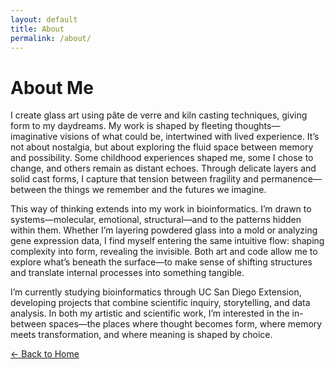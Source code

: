 ```yaml
---
layout: default
title: About
permalink: /about/
---
```

# About Me

I create glass art using pâte de verre and kiln casting techniques, giving form to my daydreams. My work is shaped by fleeting thoughts—imaginative visions of what could be, intertwined with lived experience. It’s not about nostalgia, but about exploring the fluid space between memory and possibility. Some childhood experiences shaped me, some I chose to change, and others remain as distant echoes. Through delicate layers and solid cast forms, I capture that tension between fragility and permanence—between the things we remember and the futures we imagine.

This way of thinking extends into my work in bioinformatics. I’m drawn to systems—molecular, emotional, structural—and to the patterns hidden within them. Whether I’m layering powdered glass into a mold or analyzing gene expression data, I find myself entering the same intuitive flow: shaping complexity into form, revealing the invisible. Both art and code allow me to explore what’s beneath the surface—to make sense of shifting structures and translate internal processes into something tangible.

I’m currently studying bioinformatics through UC San Diego Extension, developing projects that combine scientific inquiry, storytelling, and data analysis. In both my artistic and scientific work, I’m interested in the in-between spaces—the places where thought becomes form, where memory meets transformation, and where meaning is shaped by choice.

[← Back to Home](/)